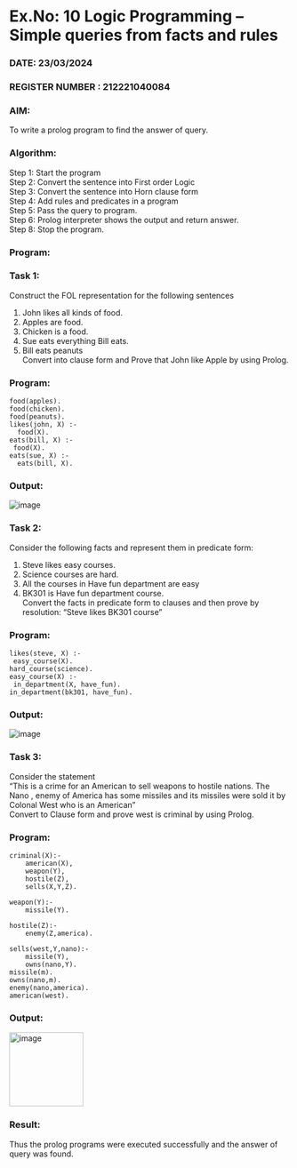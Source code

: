 # Ex.No: 10  Logic Programming –  Simple queries from facts and rules
### DATE: 23/03/2024                                                                               
### REGISTER NUMBER : 212221040084
### AIM: 
To write a prolog program to find the answer of query. 
###  Algorithm:
 Step 1: Start the program <br> 
 Step 2: Convert the sentence into First order Logic  <br> 
 Step 3:  Convert the sentence into Horn clause form  <br> 
 Step 4: Add rules and predicates in a program   <br> 
 Step 5:  Pass the query to program. <br> 
 Step 6: Prolog interpreter shows the output and return answer. <br> 
 Step 8:  Stop the program.
### Program:
### Task 1:
Construct the FOL representation for the following sentences <br> 
1.	John likes all kinds of food.  <br> 
2.	Apples are food.  <br> 
3.	Chicken is a food.  <br> 
4.	Sue eats everything Bill eats. <br> 
5.	 Bill eats peanuts  <br> 
   Convert into clause form and Prove that John like Apple by using Prolog. <br> 
### Program:
```
food(apples).
food(chicken).
food(peanuts).
likes(john, X) :-
  food(X).
eats(bill, X) :-
 food(X).
eats(sue, X) :-
  eats(bill, X).
```

### Output:
![image](https://github.com/Kirthi-Niharika/AI_Lab_2023-24/assets/114135005/f4a62a57-b05e-456e-bec1-80db494a3213)

### Task 2:
Consider the following facts and represent them in predicate form: <br>              
1.	Steve likes easy courses. <br> 
2.	Science courses are hard. <br> 
3. All the courses in Have fun department are easy <br> 
4. BK301 is Have fun department course.<br> 
Convert the facts in predicate form to clauses and then prove by resolution: “Steve likes BK301 course”<br> 

### Program:
```
likes(steve, X) :-
 easy_course(X).
hard_course(science).
easy_course(X) :-
 in_department(X, have_fun).
in_department(bk301, have_fun).
```
### Output:
![image](https://github.com/Kirthi-Niharika/AI_Lab_2023-24/assets/114135005/bbd9746b-568f-48b9-a5f2-64ce2c061d64)

### Task 3:
Consider the statement <br> 
“This is a crime for an American to sell weapons to hostile nations. The Nano , enemy of America has some missiles and its missiles were sold it by Colonal West who is an American” <br> 
Convert to Clause form and prove west is criminal by using Prolog.<br> 
### Program:
```
criminal(X):-
    american(X),
    weapon(Y),
    hostile(Z),
    sells(X,Y,Z).

weapon(Y):-
    missile(Y).

hostile(Z):-
    enemy(Z,america).

sells(west,Y,nano):-
    missile(Y),
    owns(nano,Y).
missile(m).
owns(nano,m).
enemy(nano,america).
american(west).
```
### Output:
<img width="133" alt="image" src="https://github.com/Kirthi-Niharika/AI_Lab_2023-24/assets/114135005/054fd74e-9d11-4022-9492-13198c315945">

### Result:
Thus the prolog programs were executed successfully and the answer of query was found.
